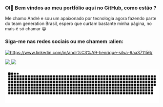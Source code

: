 ### OI👋 Bem vindos ao meu portfólio aqui no GitHub, como estão ?
Me chamo André e sou um apaixonado por tecnologia agora fazendo parte do team generation Brasil, espero que curtam bastante minha página,
no mais é só chamar 😁

<h3 align="left">Siga-me nas redes sociais ou me chamem :alien: </h3>
<p align="left">
<a href="https://www.linkedin.com/in/andr%C3%A9-henrique-silva-9aa371156/" target="blank"><img align="center" src="https://raw.githubusercontent.com/rahuldkjain/github-profile-readme-generator/master/src/images/icons/Social/linked-in-alt.svg" alt="https://www.linkedin.com/in/andr%C3%A9-henrique-silva-9aa371156/" height="30" width="40" /></a>
</p>


<div>
  <a href="https://github.com/AndreHOSilva">
  <img height="180em" src="https://github-readme-stats.vercel.app/api?username=AndreHOSilva&show_icons=true&theme=dracula&include_all_commits=true&count_private=true"/>
  <img height="180em" src="https://github-readme-stats.vercel.app/api/top-langs/?username=AndreHOSilva&layout=compact&langs_count=7&theme=dracula"/>
</div>
  
  
 ![Snake animation](https://github.com/AndreHOSilva/AndreHOSilva/blob/output/github-contribution-grid-snake.svg)
